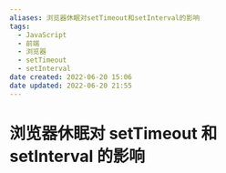 ```yaml
---
aliases: 浏览器休眠对setTimeout和setInterval的影响
tags:
  - JavaScript
  - 前端
  - 浏览器
  - setTimeout
  - setInterval
date created: 2022-06-20 15:06
date updated: 2022-06-20 21:55
---
```


# 浏览器休眠对 setTimeout 和 setInterval 的影响
